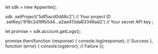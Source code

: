 let sdk = new Appwrite();

sdk
    .setProject('5df5acd0d48c2') // Your project ID
    .setKey('919c2d18fb5d4...a2ae413da83346ad2') // Your secret API key
;

let promise = sdk.account.getLogs();

promise.then(function (response) {
    console.log(response); // Success
}, function (error) {
    console.log(error); // Failure
});